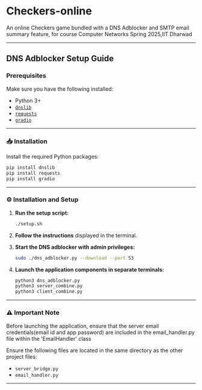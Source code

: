 
# Checkers-online  
An online Checkers game bundled with a DNS Adblocker and SMTP email summary feature, for course Computer Networks Spring 2025,IIT Dharwad

---

## DNS Adblocker Setup Guide

### Prerequisites

Make sure you have the following installed:

- Python 3+
- [`dnslib`](https://pypi.org/project/dnslib/)
- [`requests`](https://pypi.org/project/requests/)
- [`gradio`](https://pypi.org/project/gradio/)

---

### 📥 Installation

Install the required Python packages:

```bash
pip install dnslib 
pip install requests
pip install gradio
```

---

### ⚙️ Installation and Setup

1. **Run the setup script:**

    ```bash
    ./setup.sh
    ```

2. **Follow the instructions** displayed in the terminal.

3. **Start the DNS adblocker with admin privileges:**

    ```bash
    sudo ./dns_adblocker.py --download --port 53
    ```

4. **Launch the application components in separate terminals:**

    ```bash
    python3 dns_adblocker.py
    python3 server_combine.py
    python3 client_combine.py
    ```

---

### ⚠️ Important Note

Before launching the application, ensure that the server email credentials(email id and
app password) are included in the email_handler.py file within the  'EmailHandler' class

Ensure the following files are located in the same directory as the other project files:

- `server_bridge.py`
- `email_handler.py`

---






